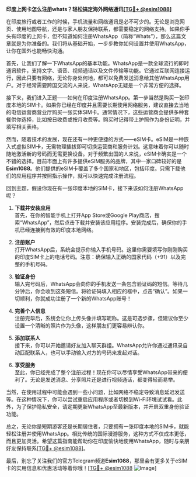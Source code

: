 **印度上网卡怎么注册whats？轻松搞定海外网络通讯[[TG💪+ @esim1088](https://t.me/s/esim1088)]**

在印度旅行或者工作的时候，手机流量和网络通讯是必不可少的。无论是浏览网页、使用地图导航，还是与家人朋友保持联系，都需要稳定的网络支持。如果你手头有印度的上网卡，但不知道如何注册WhatsApp（简称“Whats”），那么这篇文章就是为你准备的。我们将从基础开始，一步步教你如何设置并使用WhatsApp，让你在国外也能畅快沟通。

首先，让我们了解一下WhatsApp的基本功能。WhatsApp是一款全球流行的即时通讯软件，支持文字、语音、视频通话以及文件传输等功能。它通过互联网连接运行，因此只要有网络，无论你身处何地，都可以免费发送消息给其他WhatsApp用户。对于经常需要跨国交流的人来说，WhatsApp无疑是一个非常方便的选择。

接下来，我们进入正题——如何在印度注册WhatsApp。第一步当然是购买一张印度本地的SIM卡。如果你已经在印度并且需要长期使用网络服务，建议直接去当地的电信运营商营业厅购买一张实体SIM卡。通常情况下，这些运营商会提供多种套餐供你选择，比如按日收费或按月收费等。购买时记得带上护照作为身份证明，并填写相关表格。

然而，随着技术的发展，现在还有一种更便捷的方式——eSIM卡。eSIM是一种嵌入式虚拟SIM卡，无需物理插拔即可切换运营商和服务计划。这意味着你可以随时随地激活新的号码而无需更换设备。对于频繁出国的人来说，eSIM卡确实是一个不错的选择。目前市面上有许多提供eSIM服务的品牌，其中一家口碑较好的是**Esim1088**。他们提供的eSIM卡覆盖了多个国家和地区，包括印度。只需下载他们的应用程序并按照指示操作，就可以快速完成注册流程。

回到主题，假设你现在有一张印度本地的SIM卡，接下来该如何注册WhatsApp呢？

1. **下载并安装应用**  
   首先，在你的智能手机上打开App Store或Google Play商店，搜索“WhatsApp”，然后点击下载并安装该应用程序。安装完成后，确保你的手机已经连接到有效的印度本地网络。

2. **注册账户**  
   打开WhatsApp后，系统会提示你输入手机号码。这里你需要填写你刚刚购买的印度SIM卡上的电话号码。注意：确保输入正确的国家代码（+91）以及完整的手机号码。

3. **验证身份**  
   输入完号码后，WhatsApp会向你的手机发送一条包含验证码的短信。等待几分钟后，你会收到这条短信。将验证码填入相应的框中，点击“确认”。如果一切顺利，你就成功注册了一个新的WhatsApp账号！

4. **完善个人信息**  
   注册完毕后，系统会让你上传头像并填写昵称。这是可选步骤，但建议你至少设置一个清晰的照片作为头像，这样朋友们更容易辨认你。

5. **添加联系人**  
   接下来，你可以开始邀请好友加入聊天群组。WhatsApp允许你通过通讯录自动匹配联系人，也可以手动输入对方的号码来发起对话。

6. **享受服务**  
   至此，你已经完成了整个注册过程！现在你可以尽情享受WhatsApp带来的便利了。无论是发送消息、分享照片还是进行视频通话，都变得轻而易举。

当然，在使用过程中可能会遇到一些小问题，比如网络不稳定导致消息延迟发送等。在这种情况下，你可以尝试重启应用程序或者切换到Wi-Fi环境试试看。此外，为了保护隐私安全，请定期更新WhatsApp至最新版本，并开启双重身份验证功能。

总之，无论你是短期游客还是长期居住者，只要拥有一张印度本地的SIM卡，就能轻松注册并使用WhatsApp。相比传统的国际漫游服务，这种方式不仅成本更低，而且更加灵活。希望这篇指南能帮助你在印度愉快地使用WhatsApp，随时与亲朋好友保持联系[[TG💪+ @esim1088](https://t.me/s/esim1088)]。

最后，别忘了关注我们的官方Telegram频道**Esim1088**，那里会有更多关于eSIM卡的实用信息和优惠活动等着你哦！[[TG💪+ @esim1088](https://t.me/s/esim1088) ![Image](https://i.postimg.cc/4NQfJmqS/Snipaste-2025-05-13-00-14-12.png)]